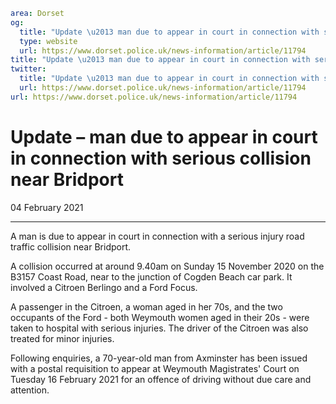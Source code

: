 ```yaml
area: Dorset
og:
  title: "Update \u2013 man due to appear in court in connection with serious collision near Bridport"
  type: website
  url: https://www.dorset.police.uk/news-information/article/11794
title: "Update \u2013 man due to appear in court in connection with serious collision near Bridport |"
twitter:
  title: "Update \u2013 man due to appear in court in connection with serious collision near Bridport"
  url: https://www.dorset.police.uk/news-information/article/11794
url: https://www.dorset.police.uk/news-information/article/11794
```

# Update – man due to appear in court in connection with serious collision near Bridport

04 February 2021

* * *

A man is due to appear in court in connection with a serious injury road traffic collision near Bridport.

A collision occurred at around 9.40am on Sunday 15 November 2020 on the B3157 Coast Road, near to the junction of Cogden Beach car park. It involved a Citroen Berlingo and a Ford Focus.

A passenger in the Citroen, a woman aged in her 70s, and the two occupants of the Ford - both Weymouth women aged in their 20s - were taken to hospital with serious injuries. The driver of the Citroen was also treated for minor injuries.

Following enquiries, a 70-year-old man from Axminster has been issued with a postal requisition to appear at Weymouth Magistrates' Court on Tuesday 16 February 2021 for an offence of driving without due care and attention.
